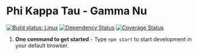 # Phi Kappa Tau - Gamma Nu

[![Build status: Linux](https://img.shields.io/travis/bobrown101/phi-tau.svg?style=flat-square)](https://travis-ci.org/bobrown101/phi-tau)
[![Dependency Status](https://david-dm.org/bobrown101/phi-tau.svg?style=flat-square)](https://david-dm.org/bobrown101/phi-tau)
[![Coverage Status](https://coveralls.io/repos/github/bobrown101/phi-tau/badge.svg?branch=master)](https://coveralls.io/github/bobrown101/phi-tau?branch=master)


1. **One command to get started** - Type `npm start` to start development in your default browser.
